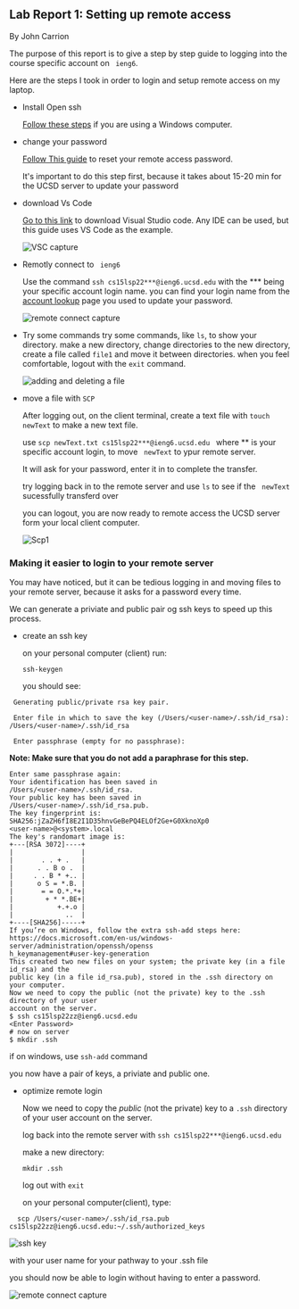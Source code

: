 ## Lab Report 1: Setting up remote access 

By John Carrion

The purpose of this report is to give a step by step guide to logging into the course specific account on  `` ieng6``.

Here are the steps I took in order to login and setup remote access on my laptop.

* Install Open ssh

  [Follow these steps](https://docs.microsoft.com/en-us/windows-server/administration/openssh/openssh_install_firstuse) if you are using a Windows computer.
  
* change your password  

  [Follow This guide](How-to-Reset-your-Password.pdf) to reset your remote access password.
  
  
  
  It's important to do this step first, because it takes about 15-20 min for the UCSD server to update your password
  
* download Vs Code

    [Go to this link](https://code.visualstudio.com/download) to download Visual Studio code.
    Any IDE can be used, but this guide uses VS Code as the example.
    
    ![VSC capture](https://user-images.githubusercontent.com/102689054/162342170-81d27c7d-66a4-43f5-9f0a-7d1fd46b07a7.PNG)

    
* Remotly connect to `` ieng6``

  Use the command `` ssh cs15lsp22***@ieng6.ucsd.edu `` with the *** being your specific account login name.
  you can find your login name from the [account lookup](https://sdacs.ucsd.edu/~icc/index.php) page you used to update your password.
  
  ![remote connect capture](https://user-images.githubusercontent.com/102689054/162341886-ec49dd9a-215d-43a4-9864-38eb6d9f760a.PNG)

  
* Try some commands
   try some commands, like ``ls``, to show your directory. make a new directory, change directories to the new directory, create a file called ``file1``
   and move it between directories. when you feel comfortable, logout with the ``exit`` command.
   
   ![adding and deleting a file](https://user-images.githubusercontent.com/102689054/162341769-f92d09d5-bd0e-4319-bebb-37cb451af116.PNG)

   
* move a file with ``SCP``

  After logging out, on the client terminal, create a text file with ``touch newText`` to make a new text file.
  
  use ``scp newText.txt cs15lsp22***@ieng6.ucsd.edu `` where ** is your specific account login, to move `` newText`` to ypur remote server.
  
  It will ask for your password, enter it in to complete the transfer.
  
  try logging back in to the remote server and use ``ls`` to see if the `` newText`` sucessfully transferd over
  
  you can logout, you are now ready to remote access the UCSD server form your local client computer.
  
  ![Scp1](https://user-images.githubusercontent.com/102689054/162342004-7cd24ecf-b5d4-4f79-b4fa-d5942a38696c.PNG)

  
### Making it easier to login to your remote server

  You may have noticed, but it can be tedious logging in and moving files to your remote server, because it asks for a password every time.
  
  We can generate a priviate and public pair og ssh keys to speed up this process.
  
* create an ssh key
  
  on your personal computer (client) run:
  
  ``ssh-keygen``
  
  you should see:
  
 ``` 
  Generating public/private rsa key pair.
  
  Enter file in which to save the key (/Users/<user-name>/.ssh/id_rsa): /Users/<user-name>/.ssh/id_rsa
  
  Enter passphrase (empty for no passphrase):
 ```
 **Note: Make sure that you do not add a paraphrase for this step.**
 
 ```
 Enter same passphrase again:
Your identification has been saved in
/Users/<user-name>/.ssh/id_rsa.
Your public key has been saved in
/Users/<user-name>/.ssh/id_rsa.pub.
The key fingerprint is:
SHA256:jZaZH6fI8E2I1D35hnvGeBePQ4ELOf2Ge+G0XknoXp0
<user-name>@<system>.local
The key's randomart image is:
+---[RSA 3072]----+
|                 |
|       . . + .   |
|      . . B o .  |
|     . . B * +.. |
|      o S = *.B. |
|       = = O.*.*+|
|        + * *.BE+|
|           +.+.o |
|             ..  |
+----[SHA256]-----+
If you’re on Windows, follow the extra ssh-add steps here:
https://docs.microsoft.com/en-us/windows-server/administration/openssh/openss
h_keymanagement#user-key-generation
This created two new files on your system; the private key (in a file id_rsa) and the
public key (in a file id_rsa.pub), stored in the .ssh directory on your computer.
Now we need to copy the public (not the private) key to the .ssh directory of your user
account on the server.
$ ssh cs15lsp22zz@ieng6.ucsd.edu
<Enter Password>
# now on server
$ mkdir .ssh
```

if on windows, use ```ssh-add``` command

you now have a pair of keys, a priviate and public one.
  
* optimize remote login 

  Now we need to copy the _public_ (not the private) key to a ``.ssh`` directory of your user
  account on the server. 
  
  log back into the remote server with `` ssh cs15lsp22***@ieng6.ucsd.edu ``
  
  make a new directory:
  
  ``mkdir .ssh``
  
  log out with ``exit``
  
  on your personal computer(client), type:
  
```
  scp /Users/<user-name>/.ssh/id_rsa.pub cs15lsp22zz@ieng6.ucsd.edu:~/.ssh/authorized_keys
```

![ssh key](https://user-images.githubusercontent.com/102689054/162342120-f4295ee6-dfd3-4993-a52e-50d8e9d1b943.PNG)

with <user-name> your user name for your pathway to your .ssh file
  
  you should now be able to login without having to enter a password.

![remote connect capture](https://user-images.githubusercontent.com/102689054/162286392-d2a25752-a560-4154-bb0c-85fcb747f4ca.PNG)

